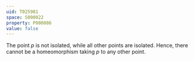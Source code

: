 ```yaml
---
uid: T025981
space: S000022
property: P000086
value: false
---
```


The point $p$ is not isolated, while all other points are isolated. Hence, there cannot be a homeomorphism taking $p$ to any other point.

